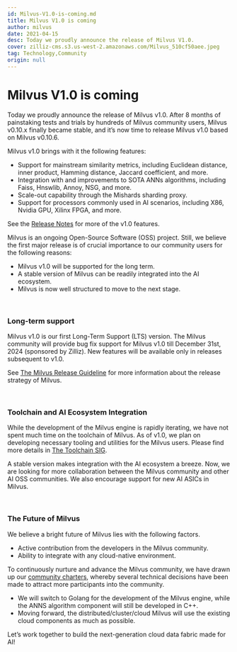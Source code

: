 ```yaml
---
id: Milvus-V1.0-is-coming.md
title: Milvus V1.0 is coming
author: milvus
date: 2021-04-15
desc: Today we proudly announce the release of Milvus V1.0.
cover: zilliz-cms.s3.us-west-2.amazonaws.com/Milvus_510cf50aee.jpeg
tag: Technology,Community
origin: null
---
```


# Milvus V1.0 is coming

Today we proudly announce the release of Milvus v1.0. After 8 months of painstaking tests and trials by hundreds of Milvus community users, Milvus v0.10.x finally became stable, and it’s now time to release Milvus v1.0 based on Milvus v0.10.6.

Milvus v1.0 brings with it the following features:

- Support for mainstream similarity metrics, including Euclidean distance, inner product, Hamming distance, Jaccard coefficient, and more.
- Integration with and improvements to SOTA ANNs algorithms, including Faiss, Hnswlib, Annoy, NSG, and more.
- Scale-out capability through the Mishards sharding proxy.
- Support for processors commonly used in AI scenarios, including X86, Nvidia GPU, Xilinx FPGA, and more.

See the [Release Notes](https://www.milvus.io/docs/v1.0.0/release_notes.md) for more of the v1.0 features.

Milvus is an ongoing Open-Source Software (OSS) project. Still, we believe the first major release is of crucial importance to our community users for the following reasons:

- Milvus v1.0 will be supported for the long term.
- A stable version of Milvus can be readily integrated into the AI ecosystem.
- Milvus is now well structured to move to the next stage.

<br/>

### Long-term support

Milvus v1.0 is our first Long-Term Support (LTS) version. The Milvus community will provide bug fix support for Milvus v1.0 till December 31st, 2024 (sponsored by Zilliz). New features will be available only in releases subsequent to v1.0.

See [The Milvus Release Guideline](https://www.milvus.io/docs/v1.0.0/milvus_release_guideline.md) for more information about the release strategy of Milvus.

<br/>

### Toolchain and AI Ecosystem Integration

While the development of the Milvus engine is rapidly iterating, we have not spent much time on the toolchain of Milvus. As of v1.0, we plan on developing necessary tooling and utilities for the Milvus users. Please find more details in [The Toolchain SIG](https://www.milvus.io/docs/v1.0.0/sig_tool.md).

A stable version makes integration with the AI ecosystem a breeze. Now, we are looking for more collaboration between the Milvus community and other AI OSS communities. We also encourage support for new AI ASICs in Milvus.

<br/>

### The Future of Milvus

We believe a bright future of Milvus lies with the following factors.

- Active contribution from the developers in the Milvus community.
- Ability to integrate with any cloud-native environment.

To continuously nurture and advance the Milvus community, we have drawn up our [community charters](https://www.milvus.io/docs/v1.0.0/milvus_community_charters.md), whereby several technical decisions have been made to attract more participants into the community.

- We will switch to Golang for the development of the Milvus engine, while the ANNS algorithm component will still be developed in C++.
- Moving forward, the distributed/cluster/cloud Milvus will use the existing cloud components as much as possible.

Let’s work together to build the next-generation cloud data fabric made for AI!
